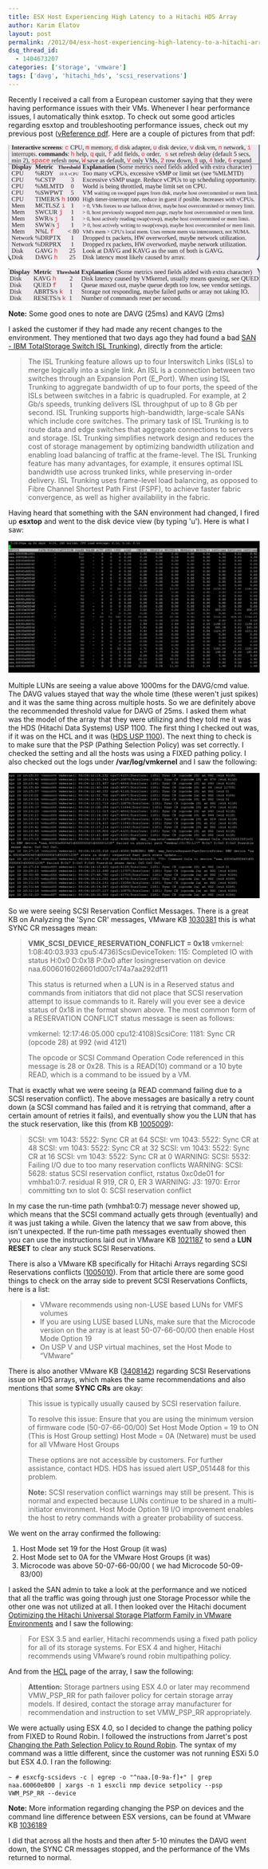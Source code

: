 ```yaml
---
title: ESX Host Experiencing High Latency to a Hitachi HDS Array
author: Karim Elatov
layout: post
permalink: /2012/04/esx-host-experiencing-high-latency-to-a-hitachi-array/
dsq_thread_id:
  - 1404673207
categories: ['storage', 'vmware']
tags: ['davg', 'hitachi_hds', 'scsi_reservations']
---
```


Recently I received a call from a European customer saying that they were having performance issues with their VMs. Whenever I hear performance issues, I automatically think esxtop. To check out some good articles regarding esxtop and troubleshooting performance issues, check out my previous post ([vReference pdf](/2012/04/ubuntu-11-10-vms-experience-high-storage-latency-on-esxi-5-0/). Here are a couple of pictures from that pdf:

![esxtop_threshold_1](https://github.com/elatov/uploads/raw/master/2012/04/esxtop_threshold_1.png)

![esxtop_threshold_2](https://github.com/elatov/uploads/raw/master/2012/04/esxtop_threshold_2.png)

**Note:** Some good ones to note are DAVG (25ms) and KAVG (2ms)

I asked the customer if they had made any recent changes to the environment. They mentioned that two days ago they had found a bad [SAN - IBM TotalStorage Switch ISL Trunking](http://en.wikipedia.org/wiki/Gigabit_interface_converter)), directly from the article:

> The ISL Trunking feature allows up to four Interswitch Links (ISLs) to merge logically into a single link. An ISL is a connection between two switches through an Expansion Port (E_Port). When using ISL Trunking to aggregate bandwidth of up to four ports, the speed of the ISLs between switches in a fabric is quadrupled. For example, at 2 Gb/s speeds, trunking delivers ISL throughput of up to 8 Gb per second. ISL Trunking supports high-bandwidth, large-scale SANs which include core switches. The primary task of ISL Trunking is to route data and edge switches that aggregate connections to servers and storage. ISL Trunking simplifies network design and reduces the cost of storage management by optimizing bandwidth utilization and enabling load balancing of traffic at the frame-level. The ISL Trunking feature has many advantages, for example, it ensures optimal ISL bandwidth use across trunked links, while preserving in-order delivery. ISL Trunking uses frame-level load balancing, as opposed to Fibre Channel Shortest Path First (FSPF), to achieve faster fabric convergence, as well as higher availability in the fabric.

Having heard that something with the SAN environment had changed, I fired up **esxtop** and went to the disk device view (by typing 'u'). Here is what I saw:

![high_davg_to_hitachi_array_1](https://github.com/elatov/uploads/raw/master/2012/04/high_davg_to_hitachi_array_1.png)

Multiple LUNs are seeing a value above 1000ms for the DAVG/cmd value. The DAVG values stayed that way the whole time (these weren't just spikes) and it was the same thing across multiple hosts. So we are definitely above the recommended threshold value for DAVG of 25ms. I asked them what was the model of the array that they were utilizing and they told me it was the HDS (Hitachi Data Systems) USP 1100. The first thing I checked out was, if it was on the HCL and it was ([HDS USP 1100](http://www.vmware.com/resources/compatibility/detail.php?deviceCategory=san&productid=1445&deviceCategory=san&partner=39&keyword=USP%201100&isSVA=1&page=1&display_interval=10&sortColumn=Partner&sortOrder=Asc)). The next thing to check is to make sure that the PSP (Pathing Selection Policy) was set correctly. I checked the setting and all the hosts was using a FIXED pathing policy. I also checked out the logs under **/var/log/vmkernel** and I saw the following:

![sync_CR_messages_to_hitachi_array_1](https://github.com/elatov/uploads/raw/master/2012/04/sync_CR_messages_to_hitachi_array_1.png)

So we were seeing SCSI Reservation Conflict Messages. There is a great KB on Analyzing the 'Sync CR' messages, VMware KB [1030381](http://kb.vmware.com/kb/1005009) this is what SYNC CR messages mean:

> **VMK_SCSI_DEVICE_RESERVATION_CONFLICT = 0x18**
> vmkernel: 1:08:40:03.933 cpu5:4736)ScsiDeviceToken: 115: Completed IO with status H:0x0 D:0x18 P:0x0 after losingreservation on device naa.6006016026601d007c174a7aa292df11
>
> This status is returned when a LUN is in a Reserved status and commands from initiators that did not place that SCSI reservation attempt to issue commands to it. Rarely will you ever see a device status of 0x18 in the format shown above. The most common form of a RESERVATION CONFLICT status message is seen as follows:
>
> vmkernel: 12:17:46:05.000 cpu12:4108)ScsiCore: 1181: Sync CR (opcode 28) at 992 (wid 4121)
>
> The opcode or SCSI Command Operation Code referenced in this message is 28 or 0x28. This is a READ(10) command or a 10 byte READ, which is a command to be issued by a VM.

That is exactly what we were seeing (a READ command failing due to a SCSI reservation conflict). The above messages are basically a retry count down (a SCSI command has failed and it is retrying that command, after a certain amount of retries it fails), and eventually show you the LUN that has the stuck reservation, like this (from KB [1005009](http://kb.vmware.com/kb/1005009)):

> SCSI: vm 1043: 5522: Sync CR at 64
> SCSI: vm 1043: 5522: Sync CR at 48
> SCSI: vm 1043: 5522: Sync CR at 32
> SCSI: vm 1043: 5522: Sync CR at 16
> SCSI: vm 1043: 5522: Sync CR at 0
> WARNING: SCSI: 5532: Failing I/O due to too many reservation conflicts
> WARNING: SCSI: 5628: status SCSI reservation conflict, rstatus 0xc0de01 for vmhba1:0:7. residual R 919, CR 0, ER 3
> WARNING: J3: 1970: Error committing txn to slot 0: SCSI reservation conflict

In my case the run-time path (vmhba1:0:7) message never showed up, which means that the SCSI command actually gets through (eventually) and it was just taking a while. Given the latency that we saw from above, this isn't unexpected. If the run-time path messages eventually showed then you can use the instructions laid out in VMware KB [1021187](http://kb.vmware.com/kb/1021187) to send a **LUN RESET** to clear any stuck SCSI Reservations.

There is also a VMware KB specifically for Hitachi Arrays regarding SCSI Reservations conflicts ([1005010](http://kb.vmware.com/kb/1005010)). From that article there are some good things to check on the array side to prevent SCSI Reservations Conflicts, here is a list:

> *   VMware recommends using non-LUSE based LUNs for VMFS volumes
> *   If you are using LUSE based LUNs, make sure that the Microcode version on the array is at least 50-07-66-00/00 then enable Host Mode Option 19
> *   On USP V and USP virtual machines, set the Host Mode to “VMware”

There is also another VMware KB ([3408142](http://kb.vmware.com/kb/3408142)) regarding SCSI Reservations issue on HDS arrays, which makes the same recommendations and also mentions that some **SYNC CRs** are okay:

> This issue is typically usually caused by SCSI reservation failure.
>
> To resolve this issue:
> Ensure that you are using the minimum version of firmware code (50-07-66-00/00)
> Set Host Mode Option = 19 to ON (This is Host Group setting)
> Host Mode = 0A (Netware) must be used for all VMware Host Groups
>
> These options are not accessible by customers. For further assistance, contact HDS. HDS has issued alert USP_051448 for this problem.
>
> **Note:** SCSI reservation conflict warnings may still be present. This is normal and expected because LUNs continue to be shared in a multi-initiator environment. Host Mode Option 19 I/O improvement enables the host to retry commands with a greater probability of success.

We went on the array confirmed the following:

1.  Host Mode set 19 for the Host Group (it was)
2.  Host Mode set to 0A for the VMware Host Groups (it was)
3.  Microcode was above 50-07-66-00/00 ( we had Microcode 50-09-83/00)

I asked the SAN admin to take a look at the performance and we noticed that all the traffic was going through just one Storage Processor while the other one was not utilized at all. I then looked over the Hitachi document [Optimizing the Hitachi Universal Storage Platform Family in VMware Environments](http://www.hds.com/assets/pdf/optimizing-the-hitachi-virtual-storage-platform-best-practices-guide.pdf) and I saw the following:

> For ESX 3.5 and earlier, Hitachi recommends using a fixed path policy for all of its storage systems. For ESX 4 and higher, Hitachi recommends using VMware’s round robin multipathing policy.

And from the [HCL](http://www.vmware.com/resources/compatibility/detail.php?deviceCategory=san&productid=1445&deviceCategory=san&partner=39&keyword=USP%201100&isSVA=1&page=1&display_interval=10&sortColumn=Partner&sortOrder=Asc) page of the array, I saw the following:

> **Attention:** Storage partners using ESX 4.0 or later may recommend VMW_PSP_RR for path failover policy for certain storage array models. If desired, contact the storage array manufacturer for recommendation and instruction to set VMW_PSP_RR appropriately.

We were actually using ESX 4.0, so I decided to change the pathing policy from FIXED to Round Robin. I followed the instructions from Jarret's post [Changing the Path Selection Policy to Round Robin](http://virtuallyhyper.com/2012/03/changing-the-path-selection-policy-to-round-robin/). The syntax of my command was a little different, since the customer was not running ESXi 5.0 but ESX 4.0. I ran the following:


    ~ # esxcfg-scsidevs -c | egrep -o "^naa.[0-9a-f]+" | grep naa.60060e800 | xargs -n 1 esxcli nmp device setpolicy --psp VWM_PSP_RR --device


**Note:** More information regarding changing the PSP on devices and the command line difference between ESX versions, can be found at VMware KB [1036189](http://kb.vmware.com/kb/1036189)

I did that across all the hosts and then after 5-10 minutes the DAVG went down, the SYNC CR messages stopped, and the performance of the VMs returned to normal.

